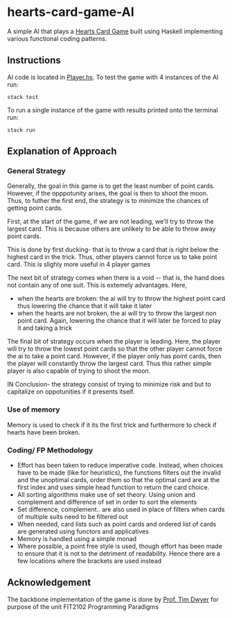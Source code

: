 # hearts-card-game-AI
A simple AI that plays a [Hearts Card Game](https://en.wikipedia.org/wiki/Hearts_(card_game)) built using Haskell implementing various functional coding patterns.

## Instructions
AI code is located in [Player.hs](/staticgame/Player.hs). To test the game with 4 instances of the AI run:
```
stack test
```

To run a single instance of the game with results printed onto the terminal run:
```
stack run
```
## Explanation of Approach 
### General Strategy
Generally, the goal in this game is to get the least number of point cards. However, if the opppotunity arises, the goal is then to shoot the moon.
Thus, to futher the first end, the strategy is to minimize the chances of getting point cards. 

First, at the start of the game, if we are not leading, we'll try to throw the largest card. This is because others are unlikely to be able to throw away 
point cards.

This is done by first ducking- that is to throw a card that is right below the highest card in the trick. Thus, other players cannot force us to take 
point card. This is slighly more useful in 4 player games

The next bit of strategy comes when there is a void -- that is, the hand does not contain any of one suit. This is extemely advantages. Here, 
  * when the hearts are broken:
  the ai will try to throw the highest point card thus lowering the chance that it will take it later
  * when the hearts are not broken, the ai will try to throw the largest non point card. Again, lowering the chance that it will later be forced to play
  it and taking a trick

The final bit of strategy occurs when the player is leading. Here, the player will try to throw the lowest point cards so that the other player cannot 
force the ai to take a point card. However, if the player only has point cards, then the player will constantly throw the largest card. Thus this 
rather simple player is also capable of trying to shoot the moon.

IN Conclusion- the strategy consist of trying to minimize risk and but to capitalize on oppotunities if it presents itself.

### Use of memory
Memory is used to check if it its the first trick and furthermore to check if hearts have been broken.

### Coding/ FP Methodology
* Effort has been taken to reduce imperative code. Instead, when choices have to be made (like for heuristics), the functions filters out the invalid and the 
unoptimal cards, order them so that the optimal card are at the first index and uses simple head function to return the card choice.
* All sorting algorithms make use of set theory. Using union and complement and difference of set in order to sort the elements
* Set difference, complement.. are also used in place of filters when cards of multiple suits need to be filtered out
* When needed, card lists such as point cards and ordered list of cards are generated using functors and applicatives
* Memory is handled using a simple monad
* Where possible, a point free style is used, though effort has been made to ensure that it is not to the detriment of readability. Hence there are a few 
locations where the brackets are used instead

## Acknowledgement
The backbone implementation of the game is done by [Prof. Tim Dwyer](https://ialab.it.monash.edu/~dwyer/) for purpose of the unit FIT2102 Programming Paradigms
